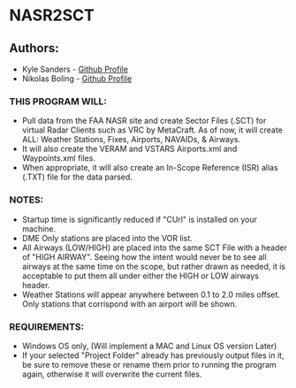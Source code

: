 # NASR2SCT

## Authors: 
- Kyle Sanders - [Github Profile](https://github.com/KSanders7070)
- Nikolas Boling - [Github Profile](https://github.com/Nikolai558)

### THIS PROGRAM WILL:
- Pull data from the FAA NASR site and create Sector Files (.SCT) for virtual Radar Clients such as VRC by MetaCraft. As of now, it will create ALL: Weather Stations, Fixes, Airports, NAVAIDs, & Airways.
- It will also create the VERAM and VSTARS Airports.xml and Waypoints.xml files. 
- When appropriate, it will also create an In-Scope Reference (ISR) alias (.TXT) file for the data parsed.

### NOTES:
- Startup time is significantly reduced if "CUrl" is installed on your machine.
- DME Only stations are placed into the VOR list.
- All Airways (LOW/HIGH) are placed into the same SCT File with a header of "HIGH AIRWAY". Seeing how the intent would never be to see all airways at the same time on the scope, but rather drawn as needed, it is acceptable to put them all under either the HIGH or LOW airways header.
- Weather Stations will appear anywhere between 0.1 to 2.0 miles offset. Only stations that corrispond with an airport will be shown.

### REQUIREMENTS:
- Windows OS only, (Will implement a MAC and Linux OS version Later)
- If your selected "Project Folder" already has previously output files in it, be sure to remove these or rename them prior to running the program again, otherwise it will overwrite the current files.
